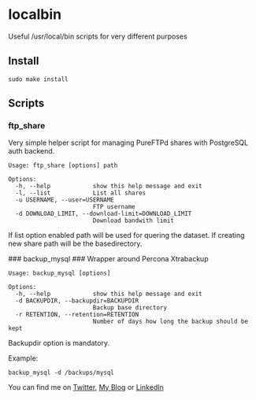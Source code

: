 localbin
========

Useful /usr/local/bin scripts for very different purposes

## Install ##

	sudo make install

## Scripts ##

### ftp_share ###
Very simple helper script for managing PureFTPd shares with PostgreSQL auth backend.

	Usage: ftp_share [options] path

	Options:
	  -h, --help            show this help message and exit
	  -l, --list            List all shares
	  -u USERNAME, --user=USERNAME
							FTP username
	  -d DOWNLOAD_LIMIT, --download-limit=DOWNLOAD_LIMIT
							Download bandwith limit

If list option enabled path will be used for quering the dataset. 
If creating new share path will be the basedirectory.

### backup_mysql ###
Wrapper around Percona Xtrabackup

	Usage: backup_mysql [options]

	Options:
	  -h, --help            show this help message and exit
      -d BACKUPDIR, --backupdir=BACKUPDIR
	                        Backup base directory
	  -r RETENTION, --retention=RETENTION
	                        Number of days how long the backup should be kept

Backupdir option is mandatory.

Example:

	backup_mysql -d /backups/mysql

You can find me on [Twitter](https://twitter.com/charlesnagy "Charlesnagy Twitter"), [My Blog](http://charlesnagy.info/ "Charlesnagy.info") or [LinkedIn]("http://www.linkedin.com/in/nkaroly" "Károly Nagy - MySQL DBA")
